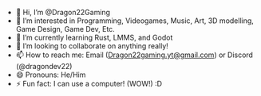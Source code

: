 - 👋 Hi, I’m @Dragon22Gaming
- 👀 I’m interested in Programming, Videogames, Music, Art, 3D modelling, Game Design, Game Dev, Etc.
- 🌱 I’m currently learning Rust, LMMS, and Godot
- 💞️ I’m looking to collaborate on anything really!
- 📫 How to reach me: Email (Dragon22gaming.yt@gmail.com) or Discord (@dragondev22)
- 😄 Pronouns: He/Him
- ⚡ Fun fact: I can use a computer! (WOW!)
:D
<!---
Dragon22Gaming/Dragon22Gaming is a ✨ special ✨ repository because its `README.md` (this file) appears on your GitHub profile.
You can click the Preview link to take a look at your changes.
--->
